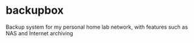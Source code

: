# backupbox
Backup system for my personal home lab network, with features such as NAS and Internet archiving
